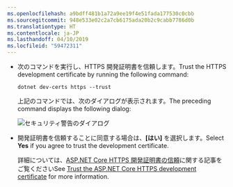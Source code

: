 ```yaml
---
ms.openlocfilehash: a9bdff481b1a72a9ee19f4e51fada177530c0cbb
ms.sourcegitcommit: 948e533e02c2a7cb6175ada20b2c9cabb7786d0b
ms.translationtype: HT
ms.contentlocale: ja-JP
ms.lasthandoff: 04/10/2019
ms.locfileid: "59472311"
---
```

*  <span data-ttu-id="eb009-101">次のコマンドを実行し、HTTPS 開発証明書を信頼します。</span><span class="sxs-lookup"><span data-stu-id="eb009-101">Trust the HTTPS development certificate by running the following command:</span></span>

    ```console
    dotnet dev-certs https --trust
    ```

    <span data-ttu-id="eb009-102">上記のコマンドでは、次のダイアログが表示されます。</span><span class="sxs-lookup"><span data-stu-id="eb009-102">The preceding command displays the following dialog:</span></span>

    ![セキュリティ警告のダイアログ](~/getting-started/_static/cert.png)

*    <span data-ttu-id="eb009-104">開発証明書を信頼することに同意する場合は、**[はい]** を選択します。</span><span class="sxs-lookup"><span data-stu-id="eb009-104">Select **Yes** if you agree to trust the development certificate.</span></span>

     <span data-ttu-id="eb009-105">詳細については、[ASP.NET Core HTTPS 開発証明書の信頼](xref:security/enforcing-ssl#trust-the-aspnet-core-https-development-certificate-on-windows-and-macos)に関する記事をご覧ください</span><span class="sxs-lookup"><span data-stu-id="eb009-105">See [Trust the ASP.NET Core HTTPS development certificate](xref:security/enforcing-ssl#trust-the-aspnet-core-https-development-certificate-on-windows-and-macos) for more information.</span></span>